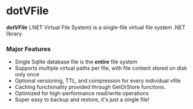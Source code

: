 # dotVFile
**_dotVFile_** (.NET Virtual File System) is a single-file virtual file system .NET library.

### Major Features
- Single Sqlite database file is the **_entire_** file system
- Supports multiple virtual paths per file, with file content stored on disk only once
- Optional versioning, TTL, and compression for every individual vfile
- Caching functionality provided through GetOrStore functions.
- Optimized for high-performance read/write operations
- Super easy to backup and restore, it's just a single file!